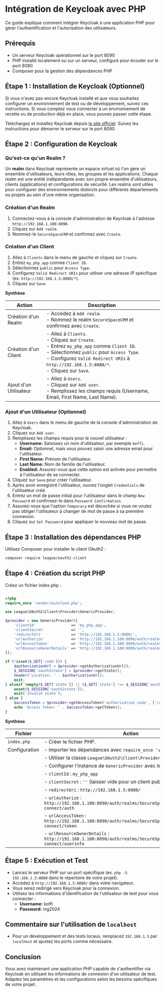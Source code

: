 
# Intégration de Keycloak avec PHP

Ce guide explique comment intégrer Keycloak à une application PHP pour gérer l'authentification et l'autorisation des utilisateurs.

## Prérequis

- Un serveur Keycloak opérationnel sur le port 8090
- PHP installé localement ou sur un serveur, configuré pour écouter sur le port 8080
- Composer pour la gestion des dépendances PHP

## Étape 1 : Installation de Keycloak (Optionnel)

Si vous n'avez pas encore Keycloak installé et que vous souhaitez configurer un environnement de test ou de développement, suivez ces instructions. Si vous comptez vous connecter à un environnement de recette ou de production déjà en place, vous pouvez passer cette étape.

Téléchargez et installez Keycloak depuis [le site officiel](https://www.keycloak.org/downloads.html). Suivez les instructions pour démarrer le serveur sur le port 8090.

## Étape 2 : Configuration de Keycloak

### Qu'est-ce qu'un Realm ?

Un **realm** dans Keycloak représente un espace virtuel où l'on gère un ensemble d'utilisateurs, leurs rôles, les groupes et les applications. Chaque realm est une entité indépendante avec son propre ensemble d'utilisateurs, clients (applications) et configurations de sécurité. Les realms sont utiles pour configurer des environnements distincts pour différents départements ou projets au sein d'une même organisation.

### Création d'un Realm

1. Connectez-vous à la console d'administration de Keycloak à l'adresse `http://192.168.1.100:8090`.
2. Cliquez sur `Add realm`.
3. Nommez-le `SecureSpaceCRM` et confirmez avec `Create`.

### Création d'un Client

1. Allez à `Clients` dans le menu de gauche et cliquez sur `Create`.
2. Entrez `my_php_app` comme `Client ID`.
3. Sélectionnez `public` pour `Access Type`.
4. Configurez `Valid Redirect URIs` pour utiliser une adresse IP spécifique (ex. `http://192.168.1.5:8080/*`).
5. Cliquez sur `Save`.

**Synthèse**
   
| Action                       | Description                                                                                                                                                      |
|------------------------------|------------------------------------------------------------------------------------------------------------------------------------------------------------------|
| Création d'un Realm          | - Accédez à `Add realm`.<br>- Nommez le realm `SecureSpaceCRM` et confirmez avec `Create`.                                                                        |
| Création d'un Client         | - Allez à `Clients`.<br>- Cliquez sur `Create`.<br>- Entrez `my_php_app` comme `Client ID`.<br>- Sélectionnez `public` pour `Access Type`.<br>- Configurez `Valid Redirect URIs` à `http://192.168.1.5:8080/*`.<br>- Cliquez sur `Save`. |
| Ajout d'un Utilisateur       | - Allez à `Users`.<br>- Cliquez sur `Add user`.<br>- Remplissez les champs requis (Username, Email, First Name, Last Name).


### Ajout d'un Utilisateur (Optionnel)

1. Allez à `Users` dans le menu de gauche de la console d'administration de Keycloak.
2. Cliquez sur `Add user`.
3. Remplissez les champs requis pour le nouvel utilisateur :
   - **Username:** Saisissez un nom d'utilisateur, par exemple `koffi`.
   - **Email:** Optionnel, mais vous pouvez saisir une adresse email pour l'utilisateur.
   - **First Name:** Prénom de l'utilisateur.
   - **Last Name:** Nom de famille de l'utilisateur.
   - **Enabled:** Assurez-vous que cette option est activée pour permettre à l'utilisateur de se connecter.
4. Cliquez sur `Save` pour créer l'utilisateur.
5. Après avoir enregistré l'utilisateur, ouvrez l'onglet `Credentials` de l'utilisateur créé.
6. Entrez un mot de passe initial pour l'utilisateur dans le champ `New Password` et confirmez-le dans `Password Confirmation`.
7. Assurez-vous que l'option `Temporary` est décochée si vous ne voulez pas obliger l'utilisateur à changer de mot de passe à sa première connexion.
8. Cliquez sur `Set Password` pour appliquer le nouveau mot de passe.

## Étape 3 : Installation des dépendances PHP

Utilisez Composer pour installer le client OAuth2 :

```bash
composer require league/oauth2-client
```
## Étape 4 : Création du script PHP



Créez un fichier index.php :

```php

<?php
require_once 'vendor/autoload.php';

use League\OAuth2\Client\Provider\GenericProvider;

$provider = new GenericProvider([
    'clientId'                => 'my_php_app',
    'clientSecret'            => '',
    'redirectUri'             => 'http://192.168.1.5:8080/',
    'urlAuthorize'            => 'http://192.168.1.100:8090/auth/realms/SecureSpaceCRM/protocol/openid-connect/auth',
    'urlAccessToken'          => 'http://192.168.1.100:8090/auth/realms/SecureSpaceCRM/protocol/openid-connect/token',
    'urlResourceOwnerDetails' => 'http://192.168.1.100:8090/auth/realms/SecureSpaceCRM/protocol/openid-connect/userinfo'
]);

if (!isset($_GET['code'])) {
    $authorizationUrl = $provider->getAuthorizationUrl();
    $_SESSION['oauth2state'] = $provider->getState();
    header('Location: ' . $authorizationUrl);
    exit;
} elseif (empty($_GET['state']) || ($_GET['state'] !== $_SESSION['oauth2state'])) {
    unset($_SESSION['oauth2state']);
    exit('Invalid state');
} else {
    $accessToken = $provider->getAccessToken('authorization_code', ['code' => $_GET['code']]);
    echo 'Access Token: ' . $accessToken->getToken();
}

```

**Synthèse**

| Fichier      | Action                                                                                                                                                                   |
|--------------|--------------------------------------------------------------------------------------------------------------------------------------------------------------------------|
| `index.php`  | - Créer le fichier PHP.                                                                                                                                                  |
| Configuration| - Importer les dépendances avec `require_once 'vendor/autoload.php'`.                                                                                                     |
|              | - Utiliser la classe `League\OAuth2\Client\Provider\GenericProvider`.                                                                                                     |
|              | - Configurer l'instance de `GenericProvider` avec les paramètres :                                                                                                        |
|              |   - `clientId` : `my_php_app`                                                                                                                                            |
|              |   - `clientSecret` : `''` (laisser vide pour un client public)                                                                                                           |
|              |   - `redirectUri` : `http://192.168.1.5:8080/`                                                                                                                           |
|              |   - `urlAuthorize` : `http://192.168.1.100:8090/auth/realms/SecureSpaceCRM/protocol/openid-connect/auth`                                                                 |
|              |   - `urlAccessToken` : `http://192.168.1.100:8090/auth/realms/SecureSpaceCRM/protocol/openid-connect/token`                                                              |
|              |   - `urlResourceOwnerDetails` : `http://192.168.1.100:8090/auth/realms/SecureSpaceCRM/protocol/openid-connect/userinfo`                                                  |

## Étape 5 : Exécution et Test

- Lancez le serveur PHP sur un port spécifique (ex. `php -S 192.168.1.5:8080` dans le répertoire de votre projet).
- Accédez à `http://192.168.1.5:8080/` dans votre navigateur.
- Vous serez redirigé vers Keycloak pour la connexion.
- Utilisez les informations d'identification de l'utilisateur de test pour vous connecter :
  - **Username:** koffi
  - **Password:** ing2024

## Commentaire sur l'utilisation de `localhost`

- Pour un développement et des tests locaux, remplacez `192.168.1.5` par `localhost` et ajustez les ports comme nécessaire.

## Conclusion

Vous avez maintenant une application PHP capable de s'authentifier via Keycloak en utilisant les informations de connexion d'un utilisateur de test. Adaptez les paramètres et les configurations selon les besoins spécifiques de votre projet.

